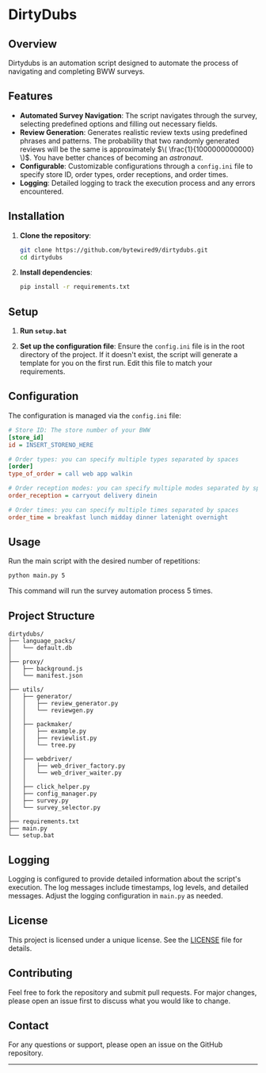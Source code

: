 # DirtyDubs

## Overview

Dirtydubs is an automation script designed to automate the process of navigating and completing BWW surveys.

## Features

- **Automated Survey Navigation**: The script navigates through the survey, selecting predefined options and filling out necessary fields.
- **Review Generation**: Generates realistic review texts using predefined phrases and patterns. The probability that two randomly generated reviews will be the same is approximately $\( \frac{1}{1000000000000} \)$. You have better chances of becoming an *astronaut*.
- **Configurable**: Customizable configurations through a `config.ini` file to specify store ID, order types, order receptions, and order times.
- **Logging**: Detailed logging to track the execution process and any errors encountered.

## Installation

1. **Clone the repository**:
    ```sh
    git clone https://github.com/bytewired9/dirtydubs.git
    cd dirtydubs
    ```

2. **Install dependencies**:
    ```sh
    pip install -r requirements.txt
    ```

## Setup

1. **Run `setup.bat`**

2. **Set up the configuration file**:
    Ensure the `config.ini` file is in the root directory of the project. If it doesn't exist, the script will generate a template for you on the first run. Edit this file to match your requirements.

## Configuration

The configuration is managed via the `config.ini` file:

```ini
# Store ID: The store number of your BWW
[store_id]
id = INSERT_STORENO_HERE

# Order types: you can specify multiple types separated by spaces
[order]
type_of_order = call web app walkin

# Order reception modes: you can specify multiple modes separated by spaces
order_reception = carryout delivery dinein

# Order times: you can specify multiple times separated by spaces
order_time = breakfast lunch midday dinner latenight overnight
```

## Usage

Run the main script with the desired number of repetitions:

```sh
python main.py 5
```

This command will run the survey automation process 5 times.

## Project Structure

```
dirtydubs/
├── language_packs/
│   └── default.db
│
├── proxy/
│   ├── background.js
│   └── manifest.json
│
├── utils/
│   ├── generator/
│   │   ├── review_generator.py
│   │   └── reviewgen.py
│   │ 
│   ├── packmaker/
│   │   ├── example.py
│   │   ├── reviewlist.py
│   │   └── tree.py
│   │ 
│   ├── webdriver/
│   │   ├── web_driver_factory.py
│   │   └── web_driver_waiter.py
│   │ 
│   ├── click_helper.py
│   ├── config_manager.py
│   ├── survey.py
│   └── survey_selector.py
│
├── requirements.txt
├── main.py
└── setup.bat
```
## Logging

Logging is configured to provide detailed information about the script's execution. The log messages include timestamps, log levels, and detailed messages. Adjust the logging configuration in `main.py` as needed.

## License

This project is licensed under a unique license. See the [LICENSE](LICENSE) file for details.

## Contributing

Feel free to fork the repository and submit pull requests. For major changes, please open an issue first to discuss what you would like to change.

## Contact

For any questions or support, please open an issue on the GitHub repository.

---
